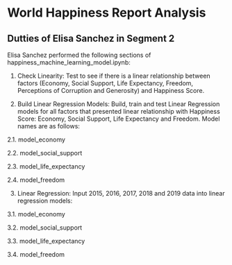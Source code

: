 # World Happiness Report Analysis

## Dutties of Elisa Sanchez in Segment 2
Elisa Sanchez performed the following sections of happiness_machine_learning_model.ipynb:

1. Check Linearity: Test to see if there is a linear relationship between factors (Economy, Social Support, Life Expectancy, Freedom, Perceptions of Corruption and Generosity) and Happiness Score. 

2. Build Linear Regression Models: Build, train and test Linear Regression models for all factors that presented linear relationship with Happiness Score: Economy, Social Support, Life Expectancy and Freedom. Model names are as follows: 

  2.1. model_economy
  
  2.2. model_social_support
  
  2.3. model_life_expectancy
  
  2.4. model_freedom

3. Linear Regression: Input 2015, 2016, 2017, 2018 and 2019 data into linear regression models:

  3.1. model_economy
  
  3.2. model_social_support
  
  3.3. model_life_expectancy
  
  3.4. model_freedom
